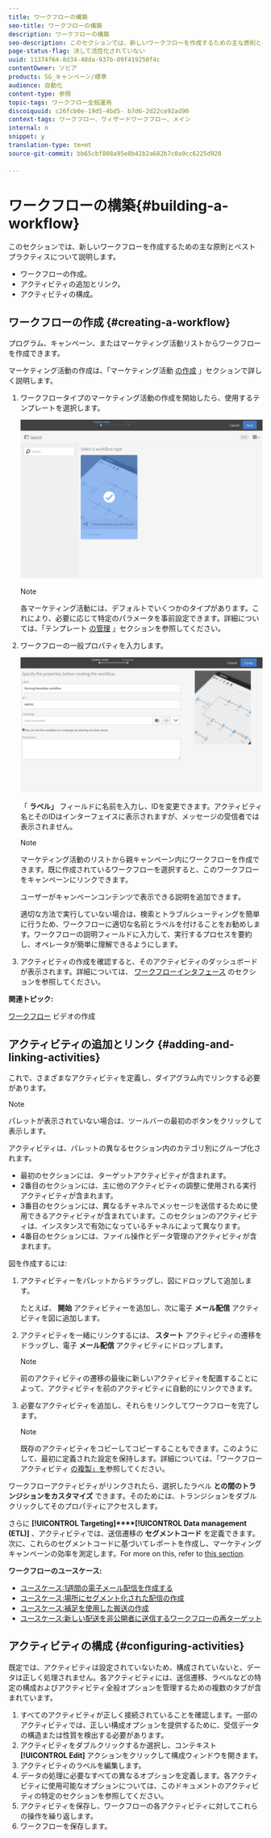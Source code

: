 ```yaml
---
title: ワークフローの構築
seo-title: ワークフローの構築
description: ワークフローの構築
seo-description: このセクションでは、新しいワークフローを作成するための主な原則とベストプラクティスについて詳しく説明します。
page-status-flag: 決して活性化されていない
uuid: 11374f64-8d34-40da-937b-09f419250f4c
contentOwner: ソビア
products: SG_キャンペーン/標準
audience: 自動化
content-type: 参照
topic-tags: ワークフロー全般運用
discoiquuid: c26fcb0e-19d5-4bd5- b7d6-2d22ce92ad90
context-tags: ワークフロー、ウィザードワークフロー、メイン
internal: n
snippet: y
translation-type: tm+mt
source-git-commit: bb65cbf808a95e8b42b2a682b7c0a9cc6225d920

---
```



# ワークフローの構築{#building-a-workflow}

このセクションでは、新しいワークフローを作成するための主な原則とベストプラクティスについて説明します。

* ワークフローの作成。
* アクティビティの追加とリンク。
* アクティビティの構成。

## ワークフローの作成 {#creating-a-workflow}

プログラム、キャンペーン、またはマーケティング活動リストからワークフローを作成できます。

マーケティング活動の作成は、「マーケティング活動 [の作成](../../start/using/marketing-activities.md#creating-a-marketing-activity) 」セクションで詳しく説明します。

1. ワークフロータイプのマーケティング活動の作成を開始したら、使用するテンプレートを選択します。

   ![](assets/workflow_creation_1.png)

   >[!NOTE]
   >
   >各マーケティング活動には、デフォルトでいくつかのタイプがあります。これにより、必要に応じて特定のパラメータを事前設定できます。詳細については、「テンプレート [の管理](../../start/using/about-templates.md) 」セクションを参照してください。

1. ワークフローの一般プロパティを入力します。

   ![](assets/workflow_creation_2.png)

   「 **ラベル」** フィールドに名前を入力し、IDを変更できます。アクティビティ名とそのIDはインターフェイスに表示されますが、メッセージの受信者では表示されません。

   >[!NOTE]
   >
   >マーケティング活動のリストから親キャンペーン内にワークフローを作成できます。既に作成されているワークフローを選択すると、このワークフローをキャンペーンにリンクできます。

   ユーザーがキャンペーンコンテンツで表示できる説明を追加できます。

   適切な方法で実行していない場合は、検索とトラブルシューティングを簡単に行うため、ワークフローに適切な名前とラベルを付けることをお勧めします。ワークフローの説明フィールドに入力して、実行するプロセスを要約し、オペレータが簡単に理解できるようにします。

1. アクティビティの作成を確認すると、そのアクティビティのダッシュボードが表示されます。詳細については、 [ワークフローインタフェース](../../automating/using/workflow-interface.md) のセクションを参照してください。

**関連トピック:**

[ワークフロー](https://helpx.adobe.com/campaign/kt/acs/using/acs-create-workflow-feature-video-use.html) ビデオの作成

## アクティビティの追加とリンク {#adding-and-linking-activities}

これで、さまざまなアクティビティを定義し、ダイアグラム内でリンクする必要があります。

>[!NOTE]
>
>パレットが表示されていない場合は、ツールバーの最初のボタンをクリックして表示します。

アクティビティは、パレットの異なるセクション内のカテゴリ別にグループ化されます。

* 最初のセクションには、ターゲットアクティビティが含まれます。
* 2番目のセクションには、主に他のアクティビティの調整に使用される実行アクティビティが含まれます。
* 3番目のセクションには、異なるチャネルでメッセージを送信するために使用できるアクティビティが含まれています。このセクションのアクティビティは、インスタンスで有効になっているチャネルによって異なります。
* 4番目のセクションには、ファイル操作とデータ管理のアクティビティが含まれます。

図を作成するには:

1. アクティビティーをパレットからドラッグし、図にドロップして追加します。

   たとえば、 **開始** アクティビティーを追加し、次に電子 **メール配信** アクティビティを図に追加します。

1. アクティビティを一緒にリンクするには、 **スタート** アクティビティの遷移をドラッグし、電子 **メール配信** アクティビティにドロップします。

   >[!NOTE]
   >
   >前のアクティビティの遷移の最後に新しいアクティビティを配置することによって、アクティビティを前のアクティビティに自動的にリンクできます。

1. 必要なアクティビティを追加し、それらをリンクしてワークフローを完了します。

   >[!NOTE]
   >
   >既存のアクティビティをコピーしてコピーすることもできます。このようにして、最初に定義された設定を保持します。詳細については、「ワークフローアクティビティ [の複製」を](../../automating/using/workflow-interface.md#duplicating-workflow-activities)参照してください。

ワークフローアクティビティがリンクされたら、選択したラベル **との間のトランジションをカスタマイズ** できます。そのためには、トランジションをダブルクリックしてそのプロパティにアクセスします。

さらに **[!UICONTROL Targeting]****[!UICONTROL Data management (ETL)]** 、アクティビティでは、送信遷移の **セグメントコード** を定義できます。次に、これらのセグメントコードに基づいてレポートを作成し、マーケティングキャンペーンの効率を測定します。For more on this, refer to [this section](../../reporting/using/creating-a-report-workflow-segment.md).

**ワークフローのユースケース:**

* [ユースケース:1週間の電子メール配信を作成する](../../automating/using/workflow-weekly-offer.md)
* [ユースケース:場所にセグメント化された配信の作成](../../automating/using/workflow-segmentation-location.md)
* [ユースケース:補足を使用した搬送の作成](../../automating/using/workflow-created-query-with-complement.md)
* [ユースケース:新しい配送を非公開者に送信するワークフローの再ターゲット](../../automating/using/workflow-cross-channel-retargeting.md)

## アクティビティの構成 {#configuring-activities}

既定では、アクティビティは設定されていないため、構成されていないと、データは正しく処理されません。各アクティビティには、送信遷移、ラベルなどの特定の構成およびアクティビティ全般オプションを管理するための複数のタブが含まれています。

1. すべてのアクティビティが正しく接続されていることを確認します。一部のアクティビティでは、正しい構成オプションを提供するために、受信データの構造または性質を検出する必要があります。
1. アクティビティをダブルクリックするか選択し、コンテキスト **[!UICONTROL Edit]** アクションをクリックして構成ウィンドウを開きます。
1. アクティビティのラベルを編集します。
1. データの処理に必要なすべての異なるオプションを定義します。各アクティビティに使用可能なオプションについては、このドキュメントのアクティビティの特定のセクションを参照してください。
1. アクティビティを保存し、ワークフローの各アクティビティに対してこれらの操作を繰り返します。
1. ワークフローを保存します。
